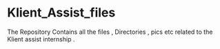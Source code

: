 # Klient_Assist_files
The Repository Contains all the files , Directories , pics etc related to the Klient assist internship .
